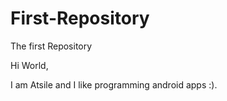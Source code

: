 # First-Repository
The first Repository

Hi World,

I am Atsile and I like programming android apps :).
